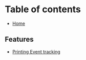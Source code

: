 # Table of contents

* [Home](README.md)

## Features

* [Printing Event tracking](features/printing-event-tracking.md)

